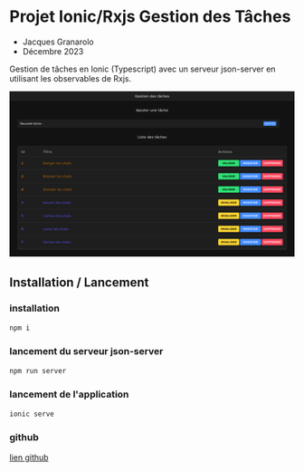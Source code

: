 # Projet Ionic/Rxjs Gestion des Tâches

- Jacques Granarolo
- Décembre 2023

Gestion de tâches en Ionic (Typescript) avec un serveur json-server en utilisant les observables de Rxjs.

![Image de l'application](./assets/app.png)

## Installation / Lancement

### installation
  
```bash
npm i
```

### lancement du serveur json-server
  
```bash
npm run server
```

### lancement de l'application
  
```bash
ionic serve
```

### github

[lien github](https://github.com/jacquesgrana/CDAPHP-TP-Ionic-Rxjs)
